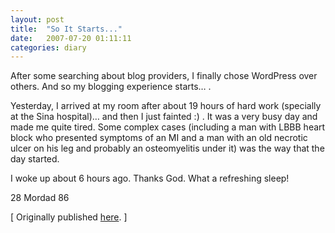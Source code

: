 ```yaml
---
layout: post
title:  "So It Starts..."
date:   2007-07-20 01:11:11
categories: diary 
---
```



After some searching about blog providers, I finally chose WordPress over others. And so my blogging experience starts… .

Yesterday, I arrived at my room after about 19 hours of hard work (specially at the Sina hospital)… and then I just fainted :) . It was a very busy day and made me quite tired. Some complex cases (including a man with LBBB heart block who presented symptoms of an MI and a man with an old necrotic ulcer on his leg and probably an osteomyelitis under it) was the way that the day started.

I woke up about 6 hours ago. Thanks God. What a refreshing sleep!

28 Mordad 86

[ Originally published [here](https://resal.wordpress.com/2007/07/20/so-it-starts/). ]
